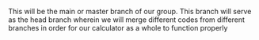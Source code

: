 This will be the main or master branch of our group. This branch will serve as the head branch wherein we will merge different codes from different branches in order for our calculator as a whole to function properly
